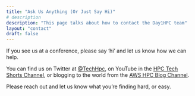 ```yaml
---
title: "Ask Us Anything (Or Just Say Hi)"
# description
description: "This page talks about how to contact the Day1HPC team"
layout: "contact"
draft: false
---
```


If you see us at a conference, please say ‘hi’ and let us know how we can help.

You can find us on Twitter at [@TechHpc](https://twitter.com/TechHpc), on YouTube in the [HPC Tech Shorts Channel](https://hpc.news/techshorts), or blogging to the world from the [AWS HPC Blog Channel](https://hpc.news/blog). 

Please reach out and let us know what you’re finding hard, or easy.
